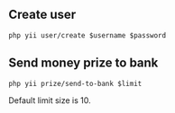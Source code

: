 Create user
------------

~~~
php yii user/create $username $password
~~~

Send money prize to bank
------------

~~~
php yii prize/send-to-bank $limit
~~~

Default limit size is 10.


